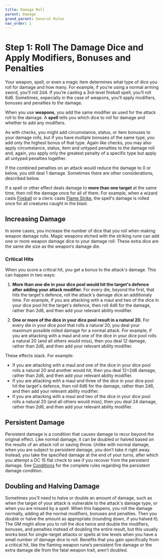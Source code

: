 ```yaml
---
title: Damage Roll
parent: Damage
grand_parent: General Rules
nav_order: 1
---
```


# Step 1: Roll The Damage Dice and Apply Modifiers, Bonuses and Penalties
Your weapon, spell, or even a magic item determines what type of dice you roll for damage and how many. For example, if you’re using a normal arming sword, you’ll roll 2d4. If you’re casting a 3rd-level fireball spell, you’ll roll 6d6. Sometimes, especially in the case of weapons, you’ll apply modifiers, bonuses and penalties to the damage.

When you use **weapons**, you add the same modifier as used for the attack roll to the damage. A **spell** tells you which dice to roll for damage and whether to add any modifiers.

As with checks, you might add circumstance, status, or item bonuses to your damage rolls, but if you have multiple bonuses of the same type, you add only the highest bonus of that type. Again like checks, you may also apply circumstance, status, item and untyped penalties to the damage roll and, again, you apply only the greatest penalty of a specific type but apply all untyped penalties together.

If the combined penalties on an attack would reduce the damage to 0 or below, you still deal 1 damage. Sometimes there are other considerations, described below.

If a spell or other effect deals damage to **more than one target** at the same time, then roll the damage once for all of them. For example, when a wizard casts [Fireball]() or a cleric casts [Flame Strike](), the spell's damage is rolled once for all creatures caught in the blast.

## Increasing Damage
In some cases, you increase the number of dice that you roll when making weapon damage rolls. Magic weapons etched with the striking rune can add one or more weapon damage dice to your damage roll. These extra dice are the same die size as the weapon’s damage die.

### Critical Hits
When you score a critical hit, you get a bonus to the attack's damage. This can happen in two ways:

1. **More than one die in your dice pool would hit the target's defence after adding your attack modifier.** For every die, beyond the first, that hits the target's defence, roll the attack's damage dice an additionaly time. For example, if you are attacking with a maul and two of the dice in your dice pool hit the target's defence, then roll 4d6 for the damage, rather than 2d6, and then add your relevant ability modifier.

2. **One or more of the dice in your dice pool result in a natural 20.** For every die in your dice pool that rolls a natural 20, you deal your maximum possible rolled damage for a normal attack. For example, if you are attacking with a maul and one of the dice in your dice pool rolls a natural 20 (and all others would miss), then you deal 12 damage, rather than 2d6, and then add your relevant ability modifier.

These effects stack. For example:
* If you are attacking with a maul and one of the dice in your dice pool rolls a natural 20 and another would hit, then you deal 12+2d6 damage, rather than 2d6, and then add your relevant ability modifier.
* If you are attacking with a maul and three of the dice in your dice pool hit the target's defence, then roll 6d6 for the damage, rather than 2d6, and then add your relevant ability modifier.
* if you are attacking with a maul and two of the dice in your dice pool rolls a natural 20 (and all others would miss), then you deal 24 damage, rather than 2d6, and then add your relevant ability modifier.

## Persistent Damage
Persistent damage is a condition that causes damage to recur beyond the original effect. Like normal damage, it can be doubled or halved based on the results of an attack roll or saving throw. Unlike with normal damage, when you are subject to persistent damage, you don’t take it right away. Instead, you take the specified damage at the end of your turns, after which you attempt a DC 15 flat check to see if you recover from the persistent damage. See [Conditions](https://stormchaserroleplaying.com/stormchaserRPG/Conditions/) for the complete rules regarding the persistent damage condition.

## Doubling and Halving Damage
Sometimes you’ll need to halve or double an amount of damage, such as when the target of your attack is vulnerable to the attack's damage type, or when you are missed by a spell. When this happens, you roll the damage normally, adding all the normal modifiers, bonuses and penalties. Then you double or halve the amount as appropriate (rounding down, if you halved it). The GM might allow you to roll the dice twice and double the modifiers, bonuses, and penalties instead of doubling the entire result, but this usually works best for single-target attacks or spells at low levels when you have a small number of damage dice to roll. Benefits that you gain specifically from a critical hit, like the flaming weapon rune’s persistent fire damage or the extra damage die from the fatal weapon trait, aren’t doubled.
